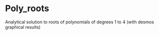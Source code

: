 # Poly_roots
Analytical solution to roots of polynomials of degrees 1 to 4 (with desmos graphical results)
